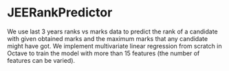 # JEERankPredictor
We use last 3 years ranks vs marks data to predict the rank of a candidate with given obtained marks and the maximum marks that any candidate might have got.
We implement multivariate linear regression from scratch in Octave to train the model with more than 15 features (the number of features can be varied).
